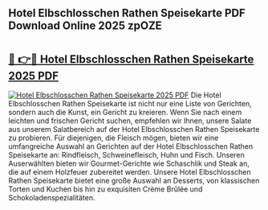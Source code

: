 ## Hotel Elbschlosschen Rathen Speisekarte PDF Download Online 2025 zpOZE

# <h2><a href="http://gcalsi.nevu.top/?p=Hotel+Elbschlosschen+Rathen+Speisekarte">🔗 👉🔴 Hotel Elbschlosschen Rathen Speisekarte 2025 PDF</a></h2>

[![Hotel Elbschlosschen Rathen Speisekarte 2025 PDF](https://i.imgur.com/dBaPXMq.png)](http://gcalsi.nevu.top/?p=Hotel+Elbschlosschen+Rathen+Speisekarte)
Die Hotel Elbschlosschen Rathen Speisekarte ist nicht nur eine Liste von Gerichten, sondern auch die Kunst, ein Gericht zu kreieren. Wenn Sie nach einem leichten und frischen Gericht suchen, empfehlen wir Ihnen, unsere Salate aus unserem Salatbereich auf der Hotel Elbschlosschen Rathen Speisekarte zu probieren. Für diejenigen, die Fleisch mögen, bieten wir eine umfangreiche Auswahl an Gerichten auf der Hotel Elbschlosschen Rathen Speisekarte an: Rindfleisch, Schweinefleisch, Huhn und Fisch. Unseren Auserwählten bieten wir Gourmet-Gerichte wie Schaschlik und Steak an, die auf einem Holzfeuer zubereitet werden. Unsere Hotel Elbschlosschen Rathen Speisekarte bietet eine große Auswahl an Desserts, von klassischen Torten und Kuchen bis hin zu exquisiten Crème Brûlée und Schokoladenspezialitäten.
